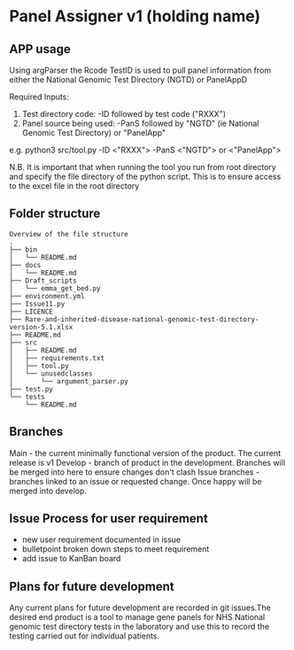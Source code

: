 # Panel Assigner v1 (holding name) #

## APP usage ##
Using argParser the Rcode TestID is used to pull panel information from either the National Genomic Test Directory (NGTD) or PanelAppD

Required Inputs:
1) Test directory code: -ID followed by test code ("RXXX")
2) Panel source being used: -PanS followed by "NGTD" (ie National Genomic Test Directory) or "PanelApp"

e.g. python3 src/tool.py -ID <"RXXX"> -PanS <"NGTD"> or <"PanelApp">

N.B. It is important that when running the tool you run from root directory and specify the file directory of the python script. This is to ensure access to the excel file in the root directory

## Folder structure ##

```
Overview of the file structure
.
├── bin
│   └── README.md
├── docs
│   └── README.md
├── Draft_scripts
│   └── emma_get_bed.py
├── environment.yml
├── Issue11.py
├── LICENCE
├── Rare-and-inherited-disease-national-genomic-test-directory-version-5.1.xlsx
├── README.md
├── src
│   ├── README.md
│   ├── requirements.txt
│   ├── tool.py
│   └── unusedclasses
│       └── argument_parser.py
├── test.py
└── tests
    └── README.md
```

## Branches ##

Main - the current minimally functional version of the product. The current release is v1
Develop - branch of product in the development. Branches will be merged into here to ensure changes don't clash
Issue branches - branches linked to an issue or requested change. Once happy will be merged into develop.

## Issue Process for user requirement ##

- new user requirement documented in issue
- bulletpoint broken down steps to meet requirement
- add issue to KanBan board

## Plans for future development ##

Any current plans for future development are recorded in git issues.The desired end product is a tool to manage gene panels for NHS National genomic test directory tests in the laboratory and use this to record the testing carried out for individual patients. 